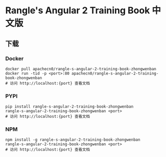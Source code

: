 # Rangle's Angular 2 Training Book 中文版

## 下载

### Docker

```
docker pull apachecn0/rangle-s-angular-2-training-book-zhongwenban
docker run -tid -p <port>:80 apachecn0/rangle-s-angular-2-training-book-zhongwenban
# 访问 http://localhost:{port} 查看文档
```

### PYPI

```
pip install rangle-s-angular-2-training-book-zhongwenban
rangle-s-angular-2-training-book-zhongwenban <port>
# 访问 http://localhost:{port} 查看文档
```

### NPM

```
npm install -g rangle-s-angular-2-training-book-zhongwenban
rangle-s-angular-2-training-book-zhongwenban <port>
# 访问 http://localhost:{port} 查看文档
```